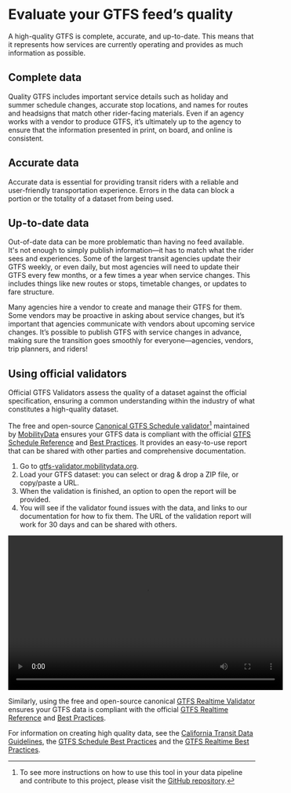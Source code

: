 # Evaluate your GTFS feed’s quality

A high-quality GTFS is complete, accurate, and up-to-date. This means that it represents how services are currently operating and provides as much information as possible. 

## Complete data

Quality GTFS includes important service details such as holiday and summer schedule changes, accurate stop locations, and names for routes and headsigns that match other rider-facing materials. Even if an agency works with a vendor to produce GTFS, it’s ultimately up to the agency to ensure that the information presented in print, on board, and online is consistent.

## Accurate data

Accurate data is essential for providing transit riders with a reliable and user-friendly transportation experience. Errors in the data can block a portion or the totality of a dataset from being used.

## Up-to-date data

Out-of-date data can be more problematic than having no feed available. It's not enough to simply publish information—it has to match what the rider sees and experiences. Some of the largest transit agencies update their GTFS weekly, or even daily, but most agencies will need to update their GTFS every few months, or a few times a year when service changes. This includes things like new routes or stops, timetable changes, or updates to fare structure.

Many agencies hire a vendor to create and manage their GTFS for them. Some vendors may be proactive in asking about service changes, but it’s important that agencies communicate with vendors about upcoming service changes. It’s possible to publish GTFS with service changes in advance, making sure the transition goes smoothly for everyone—agencies, vendors, trip planners, and riders!

## Using official validators 

Official GTFS Validators assess the quality of a dataset against the official specification, ensuring a common understanding within the industry of what constitutes a high-quality dataset. 

The free and open-source [Canonical GTFS Schedule validator](https://gtfs-validator.mobilitydata.org/)[^1] maintained by [MobilityData](https://mobilitydata.org/) ensures your GTFS data is compliant with the official [GTFS Schedule Reference](../../documentation/schedule/reference/) and [Best Practices](../../documentation/schedule/schedule_best_practices). It provides an easy-to-use report that can be shared with other parties and comprehensive documentation.

<div class="usage">
    <div class="usage-list">
        <ol>
            <li>Go to <a href="https://gtfs-validator.mobilitydata.org/">gtfs-validator.mobilitydata.org</a>. </li>
            <li>Load your GTFS dataset: you can select or drag & drop a ZIP file, or copy/paste a URL.</li>
            <li>When the validation is finished, an option to open the report will be provided.</li>
            <li>You will see if the validator found issues with the data, and links to our documentation for how to fix them. The URL of the validation report will work for 30 days and can be shared with others.</li>
        </ol>
    </div>
    <div class="usage-video">
        <video class="center" width="560" height="315" controls>
            <source src="../../assets/validator_demo_large.mp4" type="video/mp4">
        </video>
    </div>
</div>

Similarly, using the free and open-source canonical [GTFS Realtime Validator](https://github.com/MobilityData/gtfs-realtime-validator) ensures your GTFS data is compliant with the official [GTFS Realtime Reference](../../documentation/realtime/reference/) and [Best Practices](../../documentation/realtime/realtime_best_practices).

For information on creating high quality data, see the [California Transit Data Guidelines](https://dot.ca.gov/cal-itp/california-transit-data-guidelines), the [GTFS Schedule Best Practices](../../documentation/schedule/schedule_best_practices) and the [GTFS Realtime Best Practices](../../documentation/realtime/realtime_best_practices).

[^1]: To see more instructions on how to use this tool in your data pipeline and contribute to this project, please visit the [GitHub repository](https://github.com/MobilityData/gtfs-validator).

